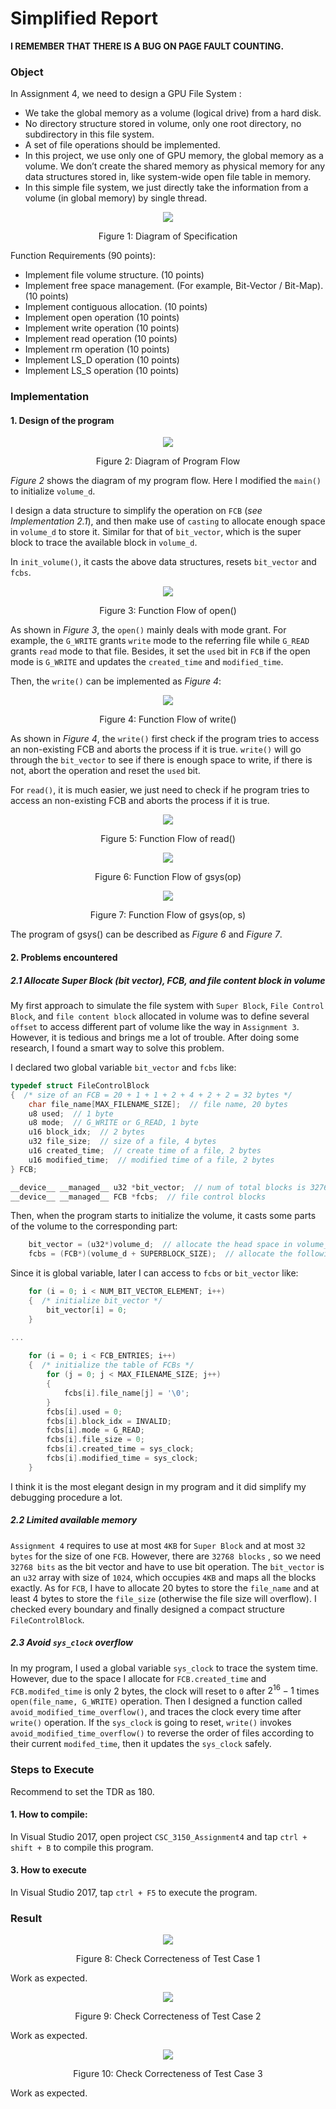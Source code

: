 #  Simplified Report

**I REMEMBER THAT THERE IS A BUG ON PAGE FAULT COUNTING.**

### Object

In Assignment 4, we need to design a GPU File System :

- We take the global memory as a volume (logical drive) from a hard disk.
- No directory structure stored in volume, only one root directory, no subdirectory in this file system.
- A set of file operations should be implemented.
- In this project, we use only one of GPU memory, the global memory as a volume. We don’t create the shared memory as physical memory for any data structures stored in, like system-wide open file table in memory.
- In this simple file system, we just directly take the information from a volume (in global memory) by single thread.

<p align="center"><img src="README.assets/image-20181129224018659-3502418.png"></p>

<p align="center">Figure 1: Diagram of Specification</p>



Function Requirements (90 points):

- Implement file volume structure. (10 points)
- Implement free space management. (For example, Bit-Vector / Bit-Map). (10 points)
- Implement contiguous allocation. (10 points)
- Implement open operation (10 points)
- Implement write operation (10 points)
- Implement read operation (10 points)
- Implement rm operation (10 points)
- Implement LS_D operation (10 points)
- Implement LS_S operation (10 points)



### Implementation

#### 1. Design of the program

<p align="center"><img src="README.assets/image-20181129230052898-3503653.png"></p>

<p align="center">Figure 2: Diagram of Program Flow</p>

*Figure 2* shows the diagram of my program flow. Here I modified the `main()` to initialize `volume_d`. 

I design a data structure to simplify the operation on `FCB` (*see Implementation 2.1*), and then make use of `casting` to allocate enough space in `volume_d` to store it. Similar for that of `bit_vector`, which is the super block to trace the available block in `volume_d`. 

In `init_volume()`, it casts the above data structures, resets `bit_vector` and `fcbs`.



<p align="center"><img src="README.assets/image-20181129232311464-3504991.png"></p>

<p align="center">Figure 3: Function Flow of open()</p>

As shown in *Figure 3*, the `open()` mainly deals with mode grant. For example, the `G_WRITE` grants `write` mode to the referring file while `G_READ` grants `read` mode to that file. Besides, it set the `used` bit in `FCB` if the open mode is `G_WRITE` and updates the `created_time` and `modified_time`.

Then, the `write()` can be implemented as *Figure 4*:

<p align="center"><img src="README.assets/image-20181129233535642-3505735.png"></p>

<p align="center">Figure 4: Function Flow of write()</p>

As shown in *Figure 4*, the `write()` first check if the program tries to access an non-existing FCB and aborts the process if it is true. `write()` will go through the `bit_vector` to see if there is enough space to write, if there is not, abort the operation and reset the `used` bit.

For `read()`, it is much easier, we just need to check if he program tries to access an non-existing FCB and aborts the process if it is true.

<p align="center"><img src="README.assets/image-20181129234032826-3506032.png"></p>

<p align="center">Figure 5: Function Flow of read()</p>



<p align="center"><img src="README.assets/image-20181129234357492-3506237.png"></p>

<p align="center">Figure 6: Function Flow of gsys(op)</p>

<p align="center"><img src="README.assets/image-20181129234706710-3506426.png"></p>

<p align="center">Figure 7: Function Flow of gsys(op, s)</p>

The program of gsys() can be described as *Figure 6* and *Figure 7*.



#### 2. Problems encountered

##### 2.1 Allocate Super Block (bit vector), FCB, and file content block in volume

My first approach to simulate the file system with `Super Block`, `File Control Block`, and `file content block` allocated in volume was to define several `offset` to access different part of volume like the way in `Assignment 3`. However, it is tedious and brings me a lot of trouble. After doing some research, I found a smart way to solve this problem.

I declared two global variable `bit_vector` and `fcbs` like:

```C
typedef struct FileControlBlock
{  /* size of an FCB = 20 + 1 + 1 + 2 + 4 + 2 + 2 = 32 bytes */
	char file_name[MAX_FILENAME_SIZE];  // file name, 20 bytes
	u8 used;  // 1 byte
	u8 mode;  // G_WRITE or G_READ, 1 byte
	u16 block_idx;  // 2 bytes
	u32 file_size;  // size of a file, 4 bytes
	u16 created_time;  // create time of a file, 2 bytes
	u16 modified_time;  // modified time of a file, 2 bytes
} FCB;

__device__ __managed__ u32 *bit_vector;  // num of total blocks is 32768, so we need 32768 bits as the bit vector
__device__ __managed__ FCB *fcbs;  // file control blocks
```

Then, when the program starts to initialize the volume, it casts some parts of the volume to the corresponding part:

```C
	bit_vector = (u32*)volume_d;  // allocate the head space in volume_d for bit_vector (4KB)
	fcbs = (FCB*)(volume_d + SUPERBLOCK_SIZE);  // allocate the following space in volume_d for the table of FCBs (32KB)
```

Since it is global variable, later I can access to `fcbs` or `bit_vector` like:

```C
	for (i = 0; i < NUM_BIT_VECTOR_ELEMENT; i++)
	{  /* initialize bit_vector */
		bit_vector[i] = 0;
	}

...
    
	for (i = 0; i < FCB_ENTRIES; i++)
	{  /* initialize the table of FCBs */
		for (j = 0; j < MAX_FILENAME_SIZE; j++)
		{
			fcbs[i].file_name[j] = '\0';
		}
		fcbs[i].used = 0;
		fcbs[i].block_idx = INVALID;
		fcbs[i].mode = G_READ;
		fcbs[i].file_size = 0;
		fcbs[i].created_time = sys_clock;
		fcbs[i].modified_time = sys_clock;
	}
```

I think it is the most elegant design in my program and it did simplify my debugging procedure  a lot. 



##### 2.2 Limited available memory

`Assignment 4` requires to use at most `4KB` for `Super Block` and at most `32 bytes` for the size of one `FCB`. However, there are `32768 blocks` , so we need `32768 bits` as the bit vector and have to use bit operation. The `bit_vector` is an `u32` array with size of `1024`, which occupies `4KB` and maps all the blocks exactly. As for `FCB`, I have to allocate 20 bytes to store the `file_name` and at least 4 bytes to store the `file_size` (otherwise the file size will overflow). I checked every boundary and finally designed a compact structure `FileControlBlock`.



##### 2.3 Avoid `sys_clock` overflow

In my program, I used a global variable `sys_clock` to trace the system time. However, due to the space I allocate for `FCB.created_time` and `FCB.modifed_time` is only 2 bytes, the clock will reset to `0` after $2^{16}-1$ times `open(file_name, G_WRITE)` operation.  Then I designed a function called `avoid_modified_time_overflow()`, and traces the clock every time after `write()` operation. If the `sys_clock` is going to reset, `write()` invokes `avoid_modified_time_overflow()` to reverse the order of files according to their current `modifed_time`, then it updates the `sys_clock` safely.



### Steps to Execute

 Recommend to set the TDR as 180.

#### 1. How to compile:

In Visual Studio 2017, open project `CSC_3150_Assignment4` and tap `ctrl + shift + B` to compile this program.



#### 3. How to execute

In Visual Studio 2017, tap `ctrl + F5` to execute the program.



### Result

<p align="center"><img src="README.assets/1543490514349.png"></p>

<p align="center">Figure 8: Check Correcteness of Test Case 1</p>

Work as expected.

<p align="center"><img src="README.assets/1543490593330.png"></p>

<p align="center">Figure 9: Check Correcteness of Test Case 2</p>

Work as expected.

<p align="center"><img src="README.assets/1543491235423.png"></p>

<p align="center">Figure 10: Check Correcteness of Test Case 3</p>

Work as expected.